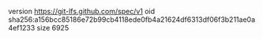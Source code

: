 version https://git-lfs.github.com/spec/v1
oid sha256:a156bcc85186e72b99cb4118ede0fb4a21624df6313df06f3b211ae0a4ef1233
size 6925
